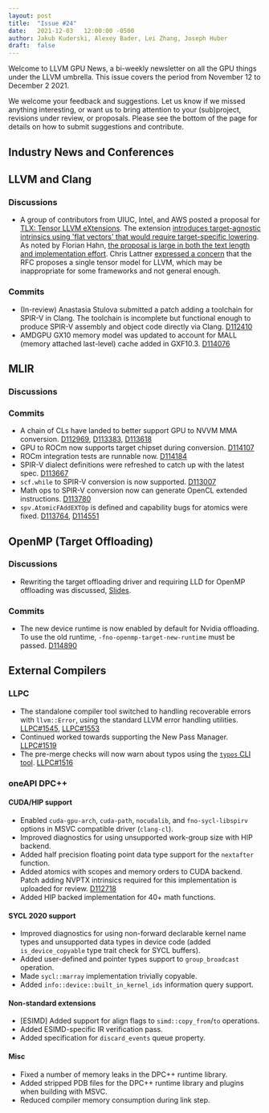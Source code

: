 ```yaml
---
layout: post
title:  "Issue #24"
date:   2021-12-03   12:00:00 -0500
author: Jakub Kuderski, Alexey Bader, Lei Zhang, Joseph Huber
draft:  false
---
```


Welcome to LLVM GPU News, a bi-weekly newsletter on all the GPU things under the LLVM umbrella.
This issue covers the period from November 12 to December 2 2021.

We welcome your feedback and suggestions. Let us know if we missed anything interesting, or want us to bring attention to your (sub)project, revisions under review, or proposals. Please see the bottom of the page for details on how to submit suggestions and contribute.


## Industry News and Conferences


##  LLVM and Clang

### Discussions

*  A group of contributors from UIUC, Intel, and AWS posted a proposal for [TLX: Tensor LLVM eXtensions](https://lists.llvm.org/pipermail/llvm-dev/2021-November/153725.html). The extension [introduces target-agnostic intrinsics using 'flat vectors' that would require target-specific lowering](https://lists.llvm.org/pipermail/llvm-dev/2021-November/153926.html). As noted by Florian Hahn, [the proposal is large in both the text length and implementation effort](https://lists.llvm.org/pipermail/llvm-dev/2021-November/153914.html). Chris Lattner [expressed a concern](https://lists.llvm.org/pipermail/llvm-dev/2021-November/153991.html) that the RFC proposes a single tensor model for LLVM, which may be inappropriate for some frameworks and not general enough.

### Commits

*  (In-review) Anastasia Stulova submitted a patch adding a toolchain for SPIR-V in Clang. The toolchain is incomplete but functional enough to produce SPIR-V assembly and object code directly via Clang. [D112410](https://reviews.llvm.org/D112410)
*  AMDGPU GX10 memory model was updated to account for MALL (memory attached last-level) cache added in GXF10.3. [D114076](https://reviews.llvm.org/D114076)


## MLIR

### Discussions

### Commits

*  A chain of CLs have landed to better support GPU to NVVM MMA conversion. [D112969](https://reviews.llvm.org/D112969), [D113383](https://reviews.llvm.org/D113383), [D113618](https://reviews.llvm.org/D113618)
*  GPU to ROCm now supports target chipset during conversion. [D114107](https://reviews.llvm.org/D114107)
*  ROCm integration tests are runnable now. [D114184](https://reviews.llvm.org/D114184)
*  SPIR-V dialect definitions were refreshed to catch up with the latest spec. [D113667](https://reviews.llvm.org/D113667)
*  `scf.while` to SPIR-V conversion is now supported. [D113007](https://reviews.llvm.org/D113007)
*  Math ops to SPIR-V conversion now can generate OpenCL extended instructions. [D113780](https://reviews.llvm.org/D113780)
*  `spv.AtomicFAddEXTOp` is defined and capability bugs for atomics were fixed. [D113764](https://reviews.llvm.org/D113764), [D114551](https://reviews.llvm.org/D114551)


## OpenMP (Target Offloading)

### Discussions

*  Rewriting the target offloading driver and requiring LLD for OpenMP offloading was discussed, [Slides](https://docs.google.com/presentation/d/1HCgOUsNcRVCd7MYBBTBgw4qACjWYjgsXkP1NMZcbSHI).

### Commits

*  The new device runtime is now enabled by default for Nvidia offloading. To use the old runtime, `-fno-openmp-target-new-runtime` must be passed. [D114890](https://reviews.llvm.org/D114890)


## External Compilers

### LLPC

*  The standalone compiler tool switched to handling recoverable errors with `llvm::Error`, using the standard LLVM error handling utilities. [LLPC#1545](https://github.com/GPUOpen-Drivers/llpc/pull/1545), [LLPC#1553](https://github.com/GPUOpen-Drivers/llpc/pull/1553)
*  Continued worked towards supporting the New Pass Manager. [LLPC#1519](https://github.com/GPUOpen-Drivers/llpc/pull/1519)
*  The pre-merge checks will now warn about typos using the [`typos` CLI tool](https://github.com/crate-ci/typos). [LLPC#1516](https://github.com/GPUOpen-Drivers/llpc/pull/1516)

### oneAPI DPC++

#### CUDA/HIP support

*  Enabled `cuda-gpu-arch`, `cuda-path`, `nocudalib`, and `fno-sycl-libspirv` options in MSVC compatible driver (`clang-cl`).
*  Improved diagnostics for using unsupported work-group size with HIP backend.
*  Added half precision floating point data type support for the `nextafter` function.
*  Added atomics with scopes and memory orders to CUDA backend. Patch adding NVPTX intrinsics required for this implementation is uploaded for review. [D112718](https://reviews.llvm.org/D112718)
*  Added HIP backed implementation for 40+ math functions.

#### SYCL 2020 support

*  Improved diagnostics for using non-forward declarable kernel name types and unsupported data types in device code (added `is_device_copyable` type trait check for SYCL buffers).
*  Added user-defined and pointer types support to `group_broadcast` operation.
*  Made `sycl::marray` implementation trivially copyable.
*  Added `info::device::built_in_kernel_ids` information query support.

#### Non-standard extensions

*  [ESIMD] Added support for align flags to `simd::copy_from`/`to` operations.
*  Added ESIMD-specific IR verification pass.
*  Added specification for `discard_events` queue property.

#### Misc

*  Fixed a number of memory leaks in the DPC++ runtime library.
*  Added stripped PDB files for the DPC++ runtime library and plugins when building with MSVC.
*  Reduced compiler memory consumption during link step.
